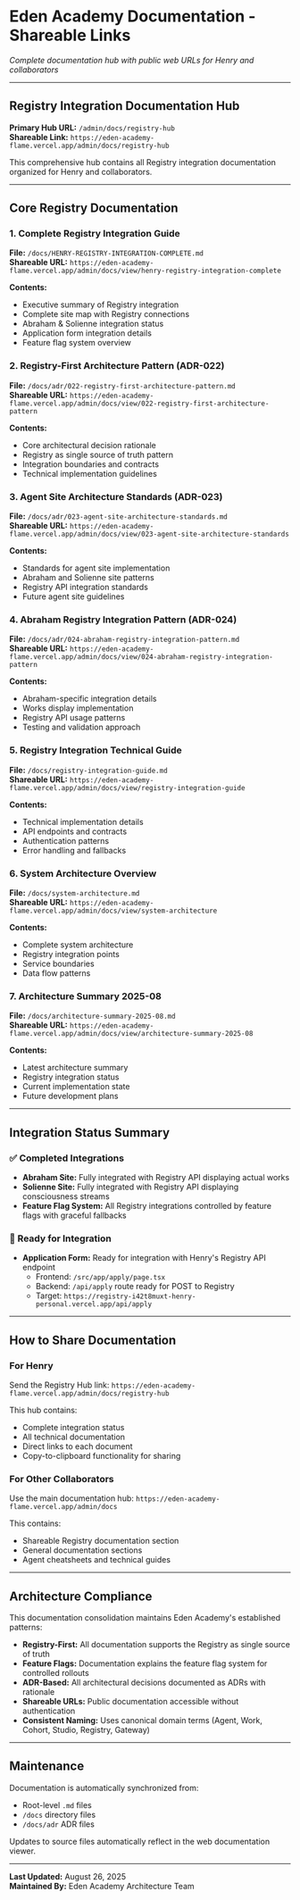 # Eden Academy Documentation - Shareable Links

*Complete documentation hub with public web URLs for Henry and collaborators*

---

## Registry Integration Documentation Hub

**Primary Hub URL:** `/admin/docs/registry-hub`  
**Shareable Link:** `https://eden-academy-flame.vercel.app/admin/docs/registry-hub`

This comprehensive hub contains all Registry integration documentation organized for Henry and collaborators.

---

## Core Registry Documentation

### 1. Complete Registry Integration Guide
**File:** `/docs/HENRY-REGISTRY-INTEGRATION-COMPLETE.md`  
**Shareable URL:** `https://eden-academy-flame.vercel.app/admin/docs/view/henry-registry-integration-complete`

**Contents:**
- Executive summary of Registry integration
- Complete site map with Registry connections
- Abraham & Solienne integration status
- Application form integration details
- Feature flag system overview

### 2. Registry-First Architecture Pattern (ADR-022)
**File:** `/docs/adr/022-registry-first-architecture-pattern.md`  
**Shareable URL:** `https://eden-academy-flame.vercel.app/admin/docs/view/022-registry-first-architecture-pattern`

**Contents:**
- Core architectural decision rationale
- Registry as single source of truth pattern
- Integration boundaries and contracts
- Technical implementation guidelines

### 3. Agent Site Architecture Standards (ADR-023)
**File:** `/docs/adr/023-agent-site-architecture-standards.md`  
**Shareable URL:** `https://eden-academy-flame.vercel.app/admin/docs/view/023-agent-site-architecture-standards`

**Contents:**
- Standards for agent site implementation
- Abraham and Solienne site patterns
- Registry API integration standards
- Future agent site guidelines

### 4. Abraham Registry Integration Pattern (ADR-024)
**File:** `/docs/adr/024-abraham-registry-integration-pattern.md`  
**Shareable URL:** `https://eden-academy-flame.vercel.app/admin/docs/view/024-abraham-registry-integration-pattern`

**Contents:**
- Abraham-specific integration details
- Works display implementation
- Registry API usage patterns
- Testing and validation approach

### 5. Registry Integration Technical Guide
**File:** `/docs/registry-integration-guide.md`  
**Shareable URL:** `https://eden-academy-flame.vercel.app/admin/docs/view/registry-integration-guide`

**Contents:**
- Technical implementation details
- API endpoints and contracts
- Authentication patterns
- Error handling and fallbacks

### 6. System Architecture Overview
**File:** `/docs/system-architecture.md`  
**Shareable URL:** `https://eden-academy-flame.vercel.app/admin/docs/view/system-architecture`

**Contents:**
- Complete system architecture
- Registry integration points
- Service boundaries
- Data flow patterns

### 7. Architecture Summary 2025-08
**File:** `/docs/architecture-summary-2025-08.md`  
**Shareable URL:** `https://eden-academy-flame.vercel.app/admin/docs/view/architecture-summary-2025-08`

**Contents:**
- Latest architecture summary
- Registry integration status
- Current implementation state
- Future development plans

---

## Integration Status Summary

### ✅ Completed Integrations
- **Abraham Site:** Fully integrated with Registry API displaying actual works
- **Solienne Site:** Fully integrated with Registry API displaying consciousness streams
- **Feature Flag System:** All Registry integrations controlled by feature flags with graceful fallbacks

### 🔄 Ready for Integration
- **Application Form:** Ready for integration with Henry's Registry API endpoint
  - Frontend: `/src/app/apply/page.tsx`
  - Backend: `/api/apply` route ready for POST to Registry
  - Target: `https://registry-i42t8muxt-henry-personal.vercel.app/api/apply`

---

## How to Share Documentation

### For Henry
Send the Registry Hub link: `https://eden-academy-flame.vercel.app/admin/docs/registry-hub`

This hub contains:
- Complete integration status
- All technical documentation
- Direct links to each document
- Copy-to-clipboard functionality for sharing

### For Other Collaborators
Use the main documentation hub: `https://eden-academy-flame.vercel.app/admin/docs`

This contains:
- Shareable Registry documentation section
- General documentation sections
- Agent cheatsheets and technical guides

---

## Architecture Compliance

This documentation consolidation maintains Eden Academy's established patterns:

- **Registry-First:** All documentation supports the Registry as single source of truth
- **Feature Flags:** Documentation explains the feature flag system for controlled rollouts
- **ADR-Based:** All architectural decisions documented as ADRs with rationale
- **Shareable URLs:** Public documentation accessible without authentication
- **Consistent Naming:** Uses canonical domain terms (Agent, Work, Cohort, Studio, Registry, Gateway)

---

## Maintenance

Documentation is automatically synchronized from:
- Root-level `.md` files
- `/docs` directory files
- `/docs/adr` ADR files

Updates to source files automatically reflect in the web documentation viewer.

---

**Last Updated:** August 26, 2025  
**Maintained By:** Eden Academy Architecture Team